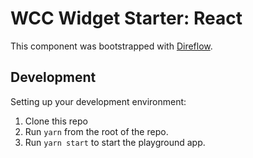 # WCC Widget Starter: React

This component was bootstrapped with [Direflow](https://direflow.io).
## Development

Setting up your development environment:

1. Clone this repo
2. Run `yarn` from the root of the repo.
3. Run `yarn start` to start the playground app.

